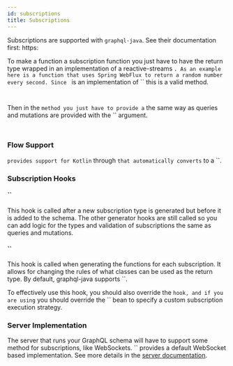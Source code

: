 ```yaml
---
id: subscriptions
title: Subscriptions
---
```

Subscriptions are supported with `graphql-java`. See their documentation first:
https:

To make a function a subscription function you just have to have the return type wrapped in an implementation of a
reactive-streams ``. As an example here is a function that uses Spring WebFlux to return a random number every
second. Since `` is an implementation of `` this is a valid method.

```kotlin



```

Then in the `` method you just have to provide a `` the same way as queries and mutations
are provided with the `` argument.

```kotlin



```

### Flow Support

`` provides support for Kotlin `` through `` that automatically converts
`` to a ``.

### Subscription Hooks

#### ``

This hook is called after a new subscription type is generated but before it is added to the schema. The other generator hooks are still called so you can add logic for the types and
validation of subscriptions the same as queries and mutations.

#### ``

This hook is called when generating the functions for each subscription. It allows for changing the rules of what classes can be used as the return type. By default, graphql-java supports ``.

To effectively use this hook, you should also override the `` hook, and if you are using `` you should override the `` bean to specify a custom subscription execution strategy.

### Server Implementation

The server that runs your GraphQL schema will have to support some method for subscriptions, like WebSockets.
`` provides a default WebSocket based implementation. See more details in the
[server documentation](../../spring-server/subscriptions).
